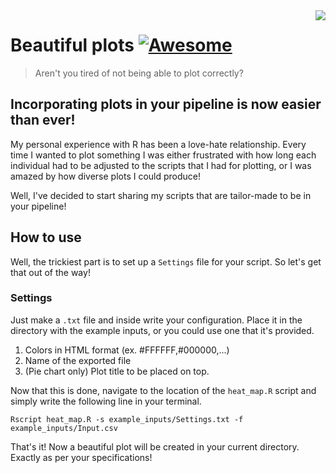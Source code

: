 <img src="icon.png" align="right" />

# Beautiful plots [![Awesome](https://cdn.rawgit.com/sindresorhus/awesome/d7305f38d29fed78fa85652e3a63e154dd8e8829/media/badge.svg)](https://github.com/sindresorhus/awesome#readme)
> Aren't you tired of not being able to plot correctly?


## Incorporating plots in your pipeline is now easier than ever! 

My personal experience with R has been a love-hate relationship. Every time I wanted to plot something I was either frustrated with how long each individual had to be adjusted to the scripts that I had for plotting, or I was amazed by how diverse plots I could produce! 

Well, I've decided to start sharing my scripts that are tailor-made to be in your pipeline!

## How to use
Well, the trickiest part is to set up a `Settings` file for your script. So let's get that out of the way!

### Settings
Just make a `.txt` file and inside write your configuration. Place it in the directory with the example inputs, or you could use one that it's provided. 

1. Colors in HTML format (ex. #FFFFFF,#000000,...)
2. Name of the exported file
3. (Pie chart only) Plot title to be placed on top.

Now that this is done, navigate to the location of the `heat_map.R` script and simply write the following line in your terminal.

`Rscript heat_map.R -s example_inputs/Settings.txt -f example_inputs/Input.csv`

That's it! Now a beautiful plot will be created in your current directory. Exactly as per your specifications!
